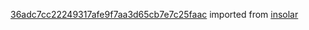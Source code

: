 [36adc7cc22249317afe9f7aa3d65cb7e7c25faac](https://github.com/insolar/insolar/commit/36adc7cc22249317afe9f7aa3d65cb7e7c25faac) imported from [insolar](https://github.com/insolar/insolar)
